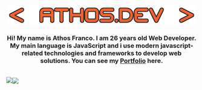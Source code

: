 <p align="center">
 <img src="https://raw.githubusercontent.com/athosfranco/athosfranco/main/namedev.png" align="center" alt="Athos Dev" />

 <h3 align="center">Hi! My name is Athos Franco. I am 26 years old Web Developer. My main language is JavaScript and i use modern javascript-related technologies and frameworks to develop web solutions. You can see my <a href="https://athosfranco.netlify.app/">Portfolio</a> here. </h3>
  
</p>

<br/>



<a href="https://github.com/anuraghazra/github-readme-stats">
  <img align="center" src="https://github-readme-stats.vercel.app/api?username=athosfranco&show_icons=true&theme=codeSTACKr&include_all_commits=true&locale=en" />
</a>


<a href="https://github.com/anuraghazra/convoychat">
  <img align="left" src="https://github-readme-stats.vercel.app/api/top-langs/?username=athosfranco&theme=codeSTACKr&layout=default&langs_count=10&card_width=300" />
</a>

<br/>









